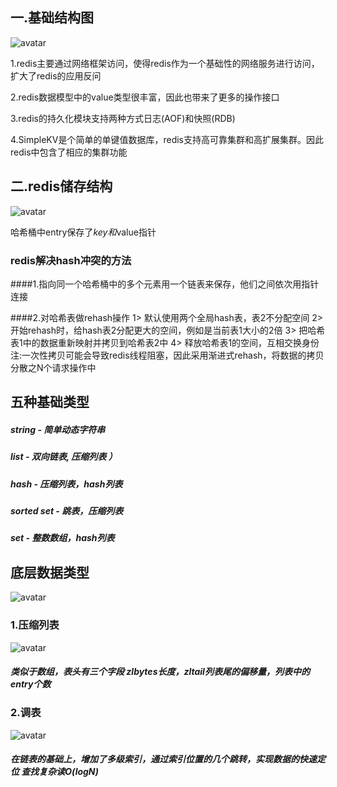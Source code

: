 
## 一.基础结构图

![avatar](https://image-stu.oss-cn-beijing.aliyuncs.com/86252C90-F2C5-41D4-959E-5EB7236C975C.png)

1.redis主要通过网络框架访问，使得redis作为一个基础性的网络服务进行访问，扩大了redis的应用反问

2.redis数据模型中的value类型很丰富，因此也带来了更多的操作接口

3.redis的持久化模块支持两种方式日志(AOF)和快照(RDB)

4.SimpleKV是个简单的单键值数据库，redis支持高可靠集群和高扩展集群。因此redis中包含了相应的集群功能

## 二.redis储存结构

![avatar](https://image-stu.oss-cn-beijing.aliyuncs.com/B57E2474-7FF8-4D70-A166-7CB45FA84F26.png)

哈希桶中entry保存了*key和*value指针

### redis解决hash冲突的方法
####1.指向同一个哈希桶中的多个元素用一个链表来保存，他们之间依次用指针连接

####2.对哈希表做rehash操作
    1> 默认使用两个全局hash表，表2不分配空间
    2> 开始rehash时，给hash表2分配更大的空间，例如是当前表1大小的2倍
    3> 把哈希表1中的数据重新映射并拷贝到哈希表2中
    4> 释放哈希表1的空间，互相交换身份
    注:一次性拷贝可能会导致redis线程阻塞，因此采用渐进式rehash，将数据的拷贝分散之N个请求操作中


## 五种基础类型

##### string - 简单动态字符串

##### list - 双向链表, 压缩列表 ）

##### hash - 压缩列表，hash列表

##### sorted set - 跳表，压缩列表

##### set - 整数数组，hash列表

## 底层数据类型
![avatar](https://image-stu.oss-cn-beijing.aliyuncs.com/40058058-3EAF-4346-885C-45826C421011.png)
### 1.压缩列表
![avatar](https://image-stu.oss-cn-beijing.aliyuncs.com/B43A1ED2-CE6E-4BED-A349-79806929C3BD.png)
##### 类似于数组，表头有三个字段 zlbytes长度，zltail列表尾的偏移量，列表中的entry个数

### 2.调表
![avatar](https://image-stu.oss-cn-beijing.aliyuncs.com/C8D6963A-A681-4F1F-BAE9-4FF2554FCD0B.png)
##### 在链表的基础上，增加了多级索引，通过索引位置的几个跳转，实现数据的快速定位 查找复杂读O(logN)


